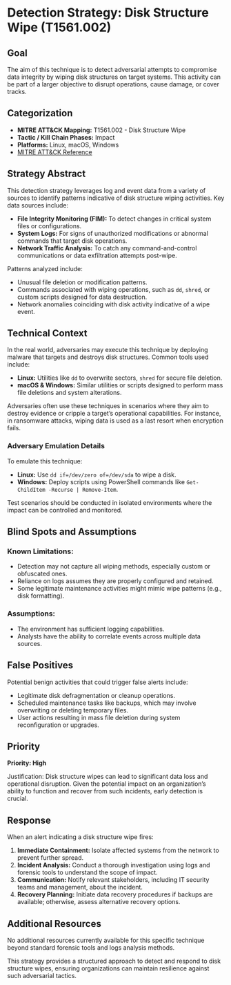 # Detection Strategy: Disk Structure Wipe (T1561.002)

## Goal

The aim of this technique is to detect adversarial attempts to compromise data integrity by wiping disk structures on target systems. This activity can be part of a larger objective to disrupt operations, cause damage, or cover tracks.

## Categorization

- **MITRE ATT&CK Mapping:** T1561.002 - Disk Structure Wipe
- **Tactic / Kill Chain Phases:** Impact
- **Platforms:** Linux, macOS, Windows
- [MITRE ATT&CK Reference](https://attack.mitre.org/techniques/T1561/002)

## Strategy Abstract

This detection strategy leverages log and event data from a variety of sources to identify patterns indicative of disk structure wiping activities. Key data sources include:

- **File Integrity Monitoring (FIM):** To detect changes in critical system files or configurations.
- **System Logs:** For signs of unauthorized modifications or abnormal commands that target disk operations.
- **Network Traffic Analysis:** To catch any command-and-control communications or data exfiltration attempts post-wipe.

Patterns analyzed include:

- Unusual file deletion or modification patterns.
- Commands associated with wiping operations, such as `dd`, `shred`, or custom scripts designed for data destruction.
- Network anomalies coinciding with disk activity indicative of a wipe event.

## Technical Context

In the real world, adversaries may execute this technique by deploying malware that targets and destroys disk structures. Common tools used include:

- **Linux:** Utilities like `dd` to overwrite sectors, `shred` for secure file deletion.
- **macOS & Windows:** Similar utilities or scripts designed to perform mass file deletions and system alterations.

Adversaries often use these techniques in scenarios where they aim to destroy evidence or cripple a target’s operational capabilities. For instance, in ransomware attacks, wiping data is used as a last resort when encryption fails.

### Adversary Emulation Details

To emulate this technique:

- **Linux:** Use `dd if=/dev/zero of=/dev/sda` to wipe a disk.
- **Windows:** Deploy scripts using PowerShell commands like `Get-ChildItem -Recurse | Remove-Item`.

Test scenarios should be conducted in isolated environments where the impact can be controlled and monitored.

## Blind Spots and Assumptions

### Known Limitations:

- Detection may not capture all wiping methods, especially custom or obfuscated ones.
- Reliance on logs assumes they are properly configured and retained.
- Some legitimate maintenance activities might mimic wipe patterns (e.g., disk formatting).

### Assumptions:

- The environment has sufficient logging capabilities.
- Analysts have the ability to correlate events across multiple data sources.

## False Positives

Potential benign activities that could trigger false alerts include:

- Legitimate disk defragmentation or cleanup operations.
- Scheduled maintenance tasks like backups, which may involve overwriting or deleting temporary files.
- User actions resulting in mass file deletion during system reconfiguration or upgrades.

## Priority

**Priority: High**

Justification: Disk structure wipes can lead to significant data loss and operational disruption. Given the potential impact on an organization’s ability to function and recover from such incidents, early detection is crucial.

## Response

When an alert indicating a disk structure wipe fires:

1. **Immediate Containment:** Isolate affected systems from the network to prevent further spread.
2. **Incident Analysis:** Conduct a thorough investigation using logs and forensic tools to understand the scope of impact.
3. **Communication:** Notify relevant stakeholders, including IT security teams and management, about the incident.
4. **Recovery Planning:** Initiate data recovery procedures if backups are available; otherwise, assess alternative recovery options.

## Additional Resources

No additional resources currently available for this specific technique beyond standard forensic tools and logs analysis methods.

This strategy provides a structured approach to detect and respond to disk structure wipes, ensuring organizations can maintain resilience against such adversarial tactics.